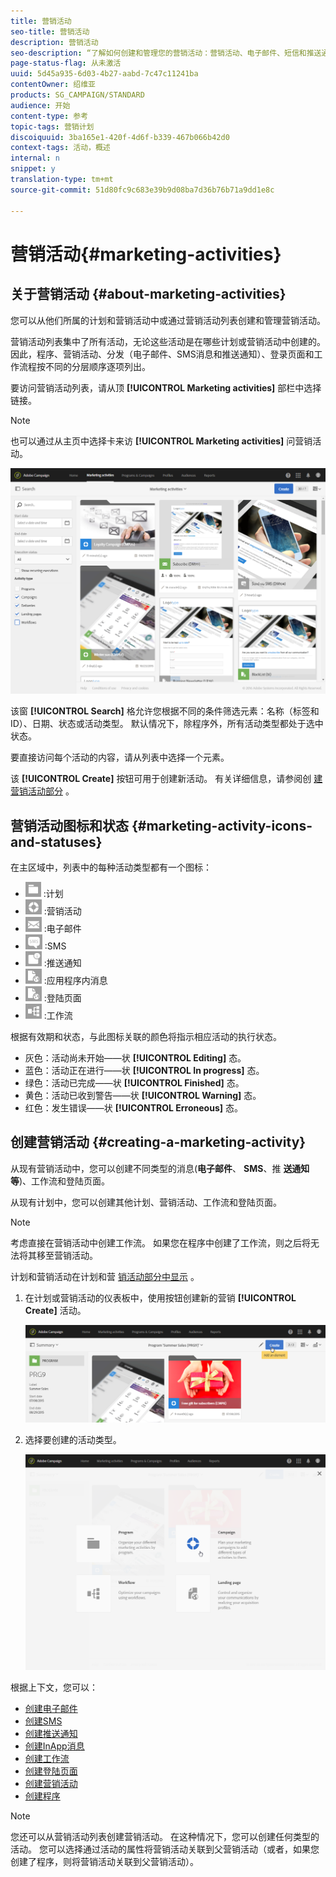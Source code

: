 ```yaml
---
title: 营销活动
seo-title: 营销活动
description: 营销活动
seo-description: “了解如何创建和管理您的营销活动：营销活动、电子邮件、短信和推送通知发送、登录页面、工作流。 您可以轻松地设计新活动、编辑现有活动并查阅其状态和有效性。”
page-status-flag: 从未激活
uuid: 5d45a935-6d03-4b27-aabd-7c47c11241ba
contentOwner: 绍维亚
products: SG_CAMPAIGN/STANDARD
audience: 开始
content-type: 参考
topic-tags: 营销计划
discoiquuid: 3ba165e1-420f-4d6f-b339-467b066b42d0
context-tags: 活动，概述
internal: n
snippet: y
translation-type: tm+mt
source-git-commit: 51d80fc9c683e39b9d08ba7d36b76b71a9dd1e8c

---
```



# 营销活动{#marketing-activities}

## 关于营销活动 {#about-marketing-activities}

您可以从他们所属的计划和营销活动中或通过营销活动列表创建和管理营销活动。

营销活动列表集中了所有活动，无论这些活动是在哪些计划或营销活动中创建的。 因此，程序、营销活动、分发（电子邮件、SMS消息和推送通知）、登录页面和工作流程按不同的分层顺序逐项列出。

要访问营销活动列表，请从顶 **[!UICONTROL Marketing activities]** 部栏中选择链接。

>[!NOTE]
>
>也可以通过从主页中选择卡来访 **[!UICONTROL Marketing activities]** 问营销活动。

![](assets/marketing_activities_1.png)

该窗 **[!UICONTROL Search]** 格允许您根据不同的条件筛选元素：名称（标签和ID）、日期、状态或活动类型。 默认情况下，除程序外，所有活动类型都处于选中状态。

要直接访问每个活动的内容，请从列表中选择一个元素。

该 **[!UICONTROL Create]** 按钮可用于创建新活动。 有关详细信息，请参阅创 [建营销活动部分](#creating-a-marketing-activity) 。

## 营销活动图标和状态 {#marketing-activity-icons-and-statuses}

在主区域中，列表中的每种活动类型都有一个图标：

* ![](assets/marketing_program_icon.png) :计划
* ![](assets/marketing_campaign_icon.png) :营销活动
* ![](assets/marketing_email_icon.png) :电子邮件
* ![](assets/marketing_sms_icon.png) :SMS
* ![](assets/marketing_push_icon.png) :推送通知
* ![](assets/marketing_lp_icon.png) :应用程序内消息
* ![](assets/marketing_lp_icon.png) :登陆页面
* ![](assets/marketing_workflow_icon.png) :工作流

根据有效期和状态，与此图标关联的颜色将指示相应活动的执行状态。

* 灰色：活动尚未开始——状 **[!UICONTROL Editing]** 态。
* 蓝色：活动正在进行——状 **[!UICONTROL In progress]** 态。
* 绿色：活动已完成——状 **[!UICONTROL Finished]** 态。
* 黄色：活动已收到警告——状 **[!UICONTROL Warning]** 态。
* 红色：发生错误——状 **[!UICONTROL Erroneous]** 态。

## 创建营销活动 {#creating-a-marketing-activity}

从现有营销活动中，您可以创建不同类型的消息(**电子邮件**、 **SMS**、推 **送通知等**)、工作流和登陆页面。

从现有计划中，您可以创建其他计划、营销活动、工作流和登陆页面。

>[!NOTE]
>
>考虑直接在营销活动中创建工作流。 如果您在程序中创建了工作流，则之后将无法将其移至营销活动。

计划和营销活动在计划和营 [销活动部分中显示](../../start/using/programs-and-campaigns.md) 。

1. 在计划或营销活动的仪表板中，使用按钮创建新的营销 **[!UICONTROL Create]** 活动。

   ![](assets/marketing_activiy_creation_1.png)

1. 选择要创建的活动类型。

   ![](assets/marketing_activiy_creation_2.png)

根据上下文，您可以：

* [创建电子邮件](../../channels/using/creating-an-email.md)
* [创建SMS](../../channels/using/creating-an-sms-message.md)
* [创建推送通知](../../channels/using/preparing-and-sending-a-push-notification.md)
* [创建InApp消息](../../channels/using/about-in-app-messaging.md)
* [创建工作流](../../automating/using/building-a-workflow.md#creating-a-workflow)
* [创建登陆页面](../../channels/using/about-landing-pages.md)
* [创建营销活动](../../start/using/programs-and-campaigns.md#creating-a-campaign)
* [创建程序](../../start/using/programs-and-campaigns.md#creating-a-program)

>[!NOTE]
>
>您还可以从营销活动列表创建营销活动。 在这种情况下，您可以创建任何类型的活动。 您可以选择通过活动的属性将营销活动关联到父营销活动（或者，如果您创建了程序，则将营销活动关联到父营销活动）。

